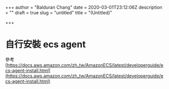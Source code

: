 +++
author = "Balduran Chang"
date = 2020-03-01T23:12:06Z
description = ""
draft = true
slug = "untitled"
title = "(Untitled)"

+++


# 自行安裝 ecs agent





參考 [https://docs.aws.amazon.com/zh_tw/AmazonECS/latest/developerguide/ecs-agent-install.html](https://docs.aws.amazon.com/zh_tw/AmazonECS/latest/developerguide/ecs-agent-install.html)

